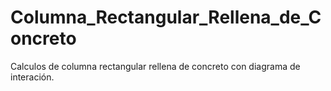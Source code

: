 # Columna_Rectangular_Rellena_de_Concreto
Calculos de columna rectangular rellena de concreto con diagrama de interación.

